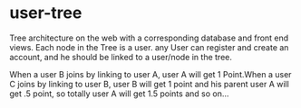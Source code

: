 # user-tree
<p>
Tree architecture on the web with a corresponding database and front end views.
Each node in the Tree is a user. any User can register and create an account, and he should be linked to a user/node in the tree.

</p>

<p>
When a user B joins by linking to user A, user A will get 1 Point.When a user C joins by linking to user B, user B will get 1 point and his parent user A will get .5 point, so totally user A will get 1.5 points and so on…

</p>
